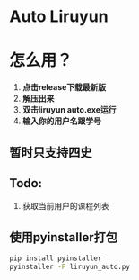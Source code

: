 # Auto Liruyun

# 怎么用？

1. **点击release下载最新版**
2. **解压出来**
3. **双击liruyun auto.exe运行**
4. **输入你的用户名跟学号**
   
   
## 暂时只支持四史

## Todo:

1. 获取当前用户的课程列表


## 使用pyinstaller打包

```bash
pip install pyinstaller
pyinstaller -F liruyun_auto.py
```

